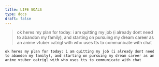 ```yaml
---
title: LIFE GOALS
type: docs
draft: false
---
```


> ok heres my plan for today: i am quitting my job (i already dont need to abandon my family), and starting on pursuing my dream career as an anime vtuber catrigl with who uses tts to communicate with chat

```plaintext {filename="Copy to clipboard"}
ok heres my plan for today: i am quitting my job (i already dont need to abandon my family), and starting on pursuing my dream career as an anime vtuber catrigl with who uses tts to communicate with chat
```
